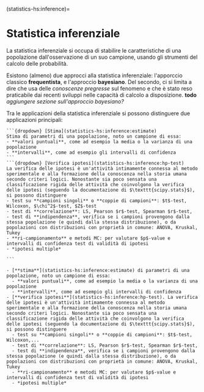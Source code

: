 (statistics-hs:inference)=
# Statistica inferenziale

La statistica inferenziale si occupa di stabilire le caratteristiche di una popolazione dall'osservazione di un suo campione, usando gli strumenti del calcolo delle probabilità. 
<!-- La statistica inferenziale usa gli strumenti del calcolo delle probabilità, per svolgere il compito inverso -->
Esistono (almeno) due approcci alla statistica inferenziale: l'apporccio classico **frequentista**, e l'approccio **bayesiano**. Del secondo, ci si limita a dire che usa delle *conoscenze pregresse* sul fenomeno e che è stato reso praticabile dai recenti sviluppi nelle capacità di calcolo a disposizione. **todo** *aggiungere sezione sull'approccio bayesiano?*

Tra le applicazioni della statistica inferenziale si possono distinguere due applicazioni principali:
````{only} html
```{dropdown} [Stima](statistics-hs:inference:estimate)
Stima di parametri di una popolazione, noto un campione di essa:
- **valori puntuali**, come ad esempio la media o la varianza di una popolazione
- **intervalli**, come ad esempio gli intervalli di confidenza
```
```{dropdown} [Verifica ipotesi](statistics-hs:inference:hp-test)
La verifica delle ipotesi è un'attività intimamente connessa al metodo sperimentale e alla formazione della conoscenza nella storia umana secondo criteri logici. Nonostante sia poco sensata una classificazione rigida delle attività che coinvolgono la verifica delle ipotesi (seguendo la documentazione di $\texttt{scipy.stats}$), si possono distinguere
- test su **campioni singoli** o **coppie di campioni**: $t$-test, Wilcoxon, $\chi^2$-test, $Z$-test
- test di **correlazione**: LS, Pearson $r$-test, Spearman $r$-test,
- test di **indipendenza**, verifica se i campioni provengono dalla stessa popolazione (e quindi dalla stessa distribuzione), o da popolazioni con distribuzioni con proprietà in comune: ANOVA, Kruskal, Tukey
- **ri-campionamento** e metodi MC: per valutare $p$-value e intervalli di confidenza test di validità di ipotesi
- *ipotesi multiple*

```
````

````{only} latex
- [**stima**](statistics-hs:inference:estimate) di parametri di una popolazione, noto un campione di essa:
  - **valori puntuali**, come ad esempio la media o la varianza di una popolazione
  - **intervalli**, come ad esempio gli intervalli di confidenza
- [**verifica ipotesi**](statistics-hs:inference:hp-test). La verifica delle ipotesi è un'attività intimamente connessa al metodo sperimentale e alla formazione della conoscenza nella storia umana secondo criteri logici. Nonostante sia poco sensata una classificazione rigida delle attività che coinvolgono la verifica delle ipotesi (seguendo la documentazione di $\texttt{scipy.stats}$), si possono distinguere
  - test su **campioni singoli** o **coppie di campioni**: $t$-test, Wilcoxon,...
  - test di **correlazione**: LS, Pearson $r$-test, Spearman $r$-test,
  - test di **indipendenza**, verifica se i campioni provengono dalla stessa popolazione (e quindi dalla stessa distribuzione), o da popolazioni con distribuzioni con proprietà in comune: ANOVA, Kruskal, Tukey
  - **ri-campionamento** e metodi MC: per valutare $p$-value e intervalli di confidenza test di validità di ipotesi
  - *ipotesi multiple*
````

<!--
  - ...
  - correlazione tra due variabili: Pearson (correlazione lineare, approssimazione lineare), Spearman (correlazione, tra due variabili con relazione monotona);
  - Wilcoxon: campioni non indipendenti;
  - Mann-Withney: campioni indipendenti; vengono dalla stessa popolazione?
  - Kruskas-Wallis: campioni indipendenti; vengono dalla stessa popolazione?
  - Tukey range method:
-->

<!--
- **stima (puntuale)**.
  - **Metodi.**
    - MLE (minimi quadrati,...)
    - Metodo dei momenti

  - **Approcci.**
    - Maximum Likelihood Method (MLE). Date $N$ osservazioni di un campione $\mathbf{x} = \{ x_n \}_{n=1:N}$, e ipotizzata una funzione di probabilità della grandezza osservata relativa alla popolazione, $p(x| \symbf{\theta})$ che dipende dai parametri $\mathbf{\theta}$, si vuole determinare il valore dei parametri che rende massima la probabilità condizionata di aver osservato il campione,
    
      $$\max_{\symbf{\theta}} \, f(\mathbf{x}|\symbf{\theta}) \ .$$
   
      Se è possibile supporre che le osservazioni siano tra di loro statisticamente indipendenti si può scrivere,
   
      $$f(\mathbf{x}|\symbf{\theta}) = \prod_{n=1}^N p(x_n|\symbf{\theta}) \ .$$
   
    - Maximum a posteriori (MAP). I parametri $\theta$ vengono trattati come variabili casuali con distribuzioni a priori $g(\theta)$, ... **todo**
  
    $$f_{\theta|X}(\theta|x) = \frac{f_{X|\theta}(x|\theta) f_{\theta}(\theta) }{f_X(x)} \ ,$$
-->


